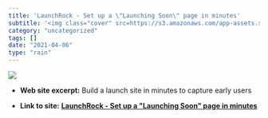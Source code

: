 ```yaml
---
title: 'LaunchRock - Set up a \"Launching Soon\" page in minutes'
subtitle: '<img class="cover" src=https://s3.amazonaws.com/app-assets.startups.com/launchrock-share-default.jpg...'
category: "uncategorized"
tags: []
date: "2021-04-06"
type: "rain"
---
```

<img class="cover" src=https://s3.amazonaws.com/app-assets.startups.com/launchrock-share-default.jpg>



* **Web site excerpt:** Build a launch site in minutes to capture early users

* **Link to site:** **[LaunchRock - Set up a \"Launching Soon\" page in minutes](http://launchrock.com/?ref=hm)**